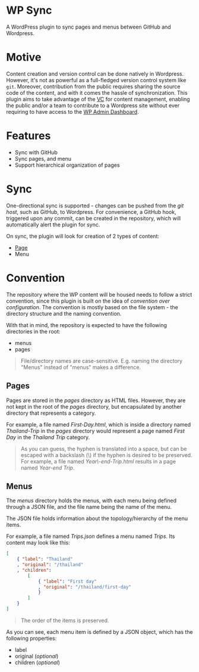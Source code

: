 # WP Sync

A WordPress plugin to sync pages and menus between GitHub and Wordpress.

# Motive

Content creation and version control can be done natively in Wordpress. However, it's not as powerful as a full-fledged version control system like `git`. Moreover, contribution from the public requires sharing the source code of the content, and with it comes the hassle of synchronization. This plugin aims to take advantage of the [VC](https://en.wikipedia.org/wiki/Version_control) for content management, enabling the public and/or a team to contribute to a Wordpress site without ever requiring to have access to the [WP Admin Dashboard](https://wordpress.com/support/dashboard/).

# Features

- Sync with GitHub
- Sync pages, and menu
- Support hierarchical organization of pages

# Sync

One-directional sync is supported - changes can be pushed from the _git host_, such as GitHub, to Wordpress. For convenience, a GitHub hook, triggered upon any commit, can be created in the repository, which will automatically alert the plugin for sync.

On sync, the plugin will look for creation of 2 types of content:

- [Page](https://wordpress.org/support/article/pages/)
- Menu

# Convention

The repository where the WP content will be housed needs to follow a strict convention, since this plugin is built on the idea of _convention over configuration_. The convention is mostly based on the file system - the directory structure and the naming convention.

With that in mind, the repository is expected to have the following directories in the root:

- menus
- pages

> File/directory names are case-sensitive. E.g. naming the directory "Menus" instead of "menus" makes a difference.

## Pages

Pages are stored in the _pages_ directory as HTML files. However, they are not kept in the root of the _pages_ directory, but encapsulated by another directory that represents a category.

For example, a file named _First-Day.html_, which is inside a directory named _Thailand-Trip_ in the _pages_ directory would represent a page named _First Day_ in the _Thailand Trip_ category.

> As you can guess, the hyphen is translated into a space, but can be escaped with a backslash (\\) if the hyphen is desired to be preserved. For example, a file named _Year\\-end-Trip.html_ results in a page named _Year-end Trip_.

## Menus

The _menus_ directory holds the menus, with each menu being defined through a JSON file, and the file name being the name of the menu.

The JSON file holds information about the topology/hierarchy of the menu items.

For example, a file named _Trips.json_ defines a menu named _Trips_. Its content may look like this:

```json
[
    { "label": "Thailand"
    , "original": "/thailand"
    , "children":
        [
            { "label": "First day"
            , "original": "/thailand/first-day"
            }
        ]
    }
]
```

> The order of the items is preserved.

As you can see, each menu item is defined by a JSON object, which has the following properties:

- label 
- original (_optional_)
- children (_optional_)
